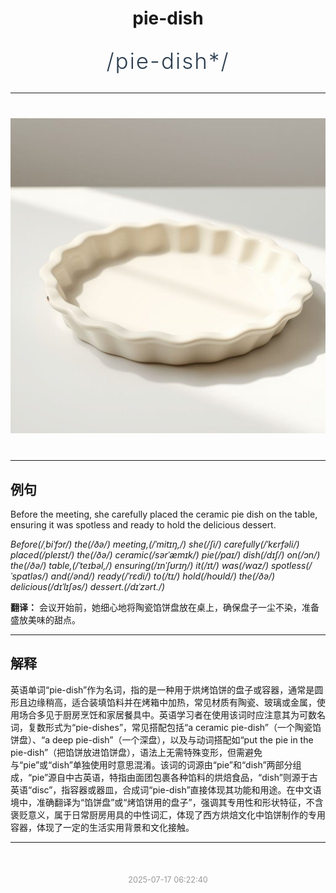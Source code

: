 <div align="center">

# pie-dish

<div style="margin: 30px 0;">
<h1 style="font-size: 2.5em; font-weight: 300; letter-spacing: 2px; margin: 0; color: #2c3e50;">
/pie-dish*/
</h1>
</div>

</div>

---

<div align="center" style="margin: 40px 0;">

![pie-dish](images/pie-dish.png)

</div>

---

## 例句

Before the meeting, she carefully placed the ceramic pie dish on the table, ensuring it was spotless and ready to hold the delicious dessert.

*Before(/ˌbiˈfɔr/) the(/ðə/) meeting,(/ˈmitɪŋ,/) she(/ʃi/) carefully(/ˈkɛrfəli/) placed(/pleɪst/) the(/ðə/) ceramic(/sərˈæmɪk/) pie(/paɪ/) dish(/dɪʃ/) on(/ɔn/) the(/ðə/) table,(/ˈteɪbəl,/) ensuring(/ɪnˈʃʊrɪŋ/) it(/ɪt/) was(/wɑz/) spotless(/ˈspɑtləs/) and(/ənd/) ready(/ˈrɛdi/) to(/tɪ/) hold(/hoʊld/) the(/ðə/) delicious(/dɪˈlɪʃəs/) dessert.(/dɪˈzərt./)*

**翻译：** 会议开始前，她细心地将陶瓷馅饼盘放在桌上，确保盘子一尘不染，准备盛放美味的甜点。

---

## 解释

英语单词“pie-dish”作为名词，指的是一种用于烘烤馅饼的盘子或容器，通常是圆形且边缘稍高，适合装填馅料并在烤箱中加热，常见材质有陶瓷、玻璃或金属，使用场合多见于厨房烹饪和家居餐具中。英语学习者在使用该词时应注意其为可数名词，复数形式为“pie-dishes”，常见搭配包括“a ceramic pie-dish”（一个陶瓷馅饼盘）、“a deep pie-dish”（一个深盘），以及与动词搭配如“put the pie in the pie-dish”（把馅饼放进馅饼盘），语法上无需特殊变形，但需避免与“pie”或“dish”单独使用时意思混淆。该词的词源由“pie”和“dish”两部分组成，“pie”源自中古英语，特指由面团包裹各种馅料的烘焙食品，“dish”则源于古英语“disc”，指容器或器皿，合成词“pie-dish”直接体现其功能和用途。在中文语境中，准确翻译为“馅饼盘”或“烤馅饼用的盘子”，强调其专用性和形状特征，不含褒贬意义，属于日常厨房用具的中性词汇，体现了西方烘焙文化中馅饼制作的专用容器，体现了一定的生活实用背景和文化接触。


---

<div align="center" style="margin-top: 50px;">
<small style="color: #999; font-size: 0.9em;">2025-07-17 06:22:40</small>
</div>
